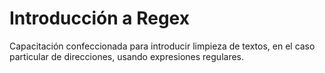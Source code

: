 # Introducción a Regex

Capacitación confeccionada para introducir limpieza de textos, en el caso particular de direcciones, usando expresiones regulares.
